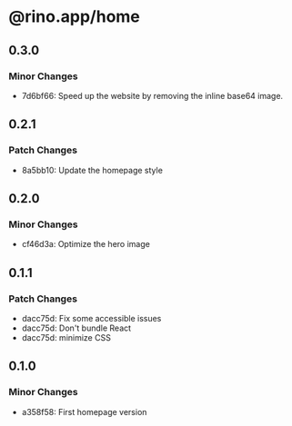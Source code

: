 # @rino.app/home

## 0.3.0

### Minor Changes

-   7d6bf66: Speed up the website by removing the inline base64 image.

## 0.2.1

### Patch Changes

-   8a5bb10: Update the homepage style

## 0.2.0

### Minor Changes

-   cf46d3a: Optimize the hero image

## 0.1.1

### Patch Changes

-   dacc75d: Fix some accessible issues
-   dacc75d: Don't bundle React
-   dacc75d: minimize CSS

## 0.1.0

### Minor Changes

-   a358f58: First homepage version

